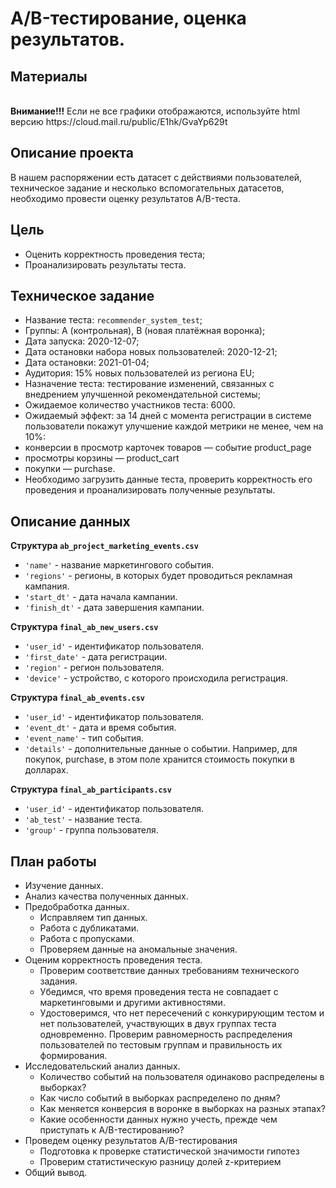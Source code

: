 # А/B-тестирование, оценка результатов.

## Материалы
<br>
<b> Внимание!!!</b> Если не все графики отображаются, используйте html версию https://cloud.mail.ru/public/E1hk/GvaYp629t


## Описание проекта
В нашем распоряжении есть датасет с действиями пользователей, техническое задание и несколько вспомогательных датасетов, необходимо провести оценку результатов A/B-теста. 


## Цель
- Оценить корректность проведения теста;
- Проанализировать результаты теста.

## Техническое задание
- Название теста: `recommender_system_test`;
- Группы: А (контрольная), B (новая платёжная воронка);
- Дата запуска: 2020-12-07;
- Дата остановки набора новых пользователей: 2020-12-21;
- Дата остановки: 2021-01-04;
- Аудитория: 15% новых пользователей из региона EU;
- Назначение теста: тестирование изменений, связанных с внедрением улучшенной рекомендательной системы;
- Ожидаемое количество участников теста: 6000.
- Ожидаемый эффект: за 14 дней с момента регистрации в системе пользователи покажут улучшение каждой метрики не менее, чем на 10%:
- конверсии в просмотр карточек товаров — событие product_page
- просмотры корзины — product_cart
- покупки — purchase.
- Необходимо загрузить данные теста, проверить корректность его проведения и проанализировать полученные результаты.


## Описание данных
<b>Структура `ab_project_marketing_events.csv`</b>
- `'name'` - название маркетингового события.
- `'regions'` - регионы, в которых будет проводиться рекламная кампания.
- `'start_dt'` - дата начала кампании.
- `'finish_dt'` - дата завершения кампании.

<b>Структура `final_ab_new_users.csv`</b>
- `'user_id'` - идентификатор пользователя.
- `'first_date'` - дата регистрации.
- `'region'` - регион пользователя.
- `'device'` - устройство, с которого происходила регистрация.

<b>Структура `final_ab_events.csv`</b>
- `'user_id'` - идентификатор пользователя.
- `'event_dt'` - дата и время события.
- `'event_name'` - тип события.
- `'details'` - дополнительные данные о событии. Например, для покупок, purchase, в этом поле хранится стоимость покупки в долларах.

<b>Структура `final_ab_participants.csv`</b>
- `'user_id'` - идентификатор пользователя.
- `'ab_test'` - название теста.
- `'group'` - группа пользователя.


## План работы
* Изучение данных.
* Анализ качества полученных данных.
* Предобработка данных.
    * Исправляем тип данных.
    * Работа c дубликатами.
    * Работа с пропусками.
    * Проверяем данные на аномальные значения.
* Оценим корректность проведения теста.
    * Проверим соответствие данных требованиям технического задания.
    * Убедимся, что время проведения теста не совпадает с маркетинговыми и другими активностями.
    * Удостоверимся, что нет пересечений с конкурирующим тестом и нет пользователей, участвующих в двух группах теста одновременно. Проверим равномерность распределения пользователей по тестовым группам и правильность их формирования.
* Исследовательский анализ данных.
    * Количество событий на пользователя одинаково распределены в выборках?
    * Как число событий в выборках распределено по дням?
    * Как меняется конверсия в воронке в выборках на разных этапах?
    * Какие особенности данных нужно учесть, прежде чем приступать к A/B-тестированию?
* Проведем оценку результатов A/B-тестирования
    * Подготовка к проверке статистической значимости гипотез
    * Проверим статистическую разницу долей z-критерием    
* Общий вывод.